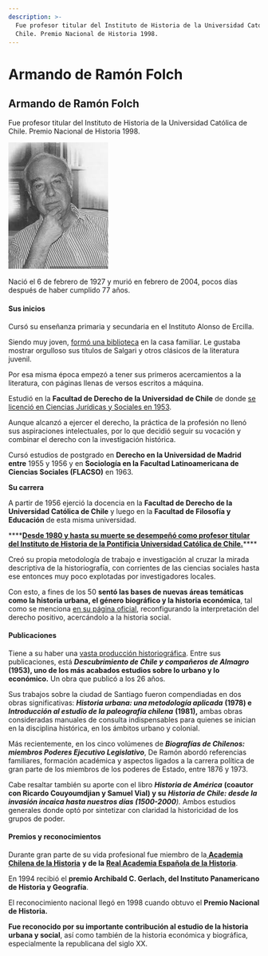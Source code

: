```yaml
---
description: >-
  Fue profesor titular del Instituto de Historia de la Universidad Católica de
  Chile. Premio Nacional de Historia 1998.
---
```


# Armando de Ramón Folch

## Armando de Ramón Folch

Fue profesor titular del Instituto de Historia de la Universidad Católica de Chile. Premio Nacional de Historia 1998.

![Armando de Ram&#xF3;n Folch. Foto: Memoria Chilena.](../../.gitbook/assets/armando-de-ramon-folch.jpg)

Nació el 6 de febrero de 1927 y murió en febrero de 2004, pocos días después de haber cumplido 77 años.

#### Sus inicios

Cursó su enseñanza primaria y secundaria en el Instituto Alonso de Ercilla.

Siendo muy joven, [formó una biblioteca](http://www.memoriachilena.gob.cl/602/w3-article-81537.html) en la casa familiar. Le gustaba mostrar orgulloso sus títulos de Salgari y otros clásicos de la literatura juvenil.

Por esa misma época empezó a tener sus primeros acercamientos a la literatura, con páginas llenas de versos escritos a máquina. 

Estudió en la **Facultad de Derecho de la Universidad** **de Chile** de donde [se licenció en Ciencias Jurídicas y Sociales en 1953](http://www.uchile.cl/portal/presentacion/historia/grandes-figuras/premios-nacionales/historia/6541/jose-armando-de-ramon-folch).

Aunque alcanzó a ejercer el derecho, la práctica de la profesión no llenó sus aspiraciones intelectuales, por lo que decidió seguir su vocación y combinar el derecho con la investigación histórica.

Cursó estudios de postgrado en **Derecho en la Universidad de Madrid entre** 1955 y 1956 y en **Sociología en la Facultad Latinoamericana de Ciencias Sociales \(FLACSO\)** en 1963.

**Su carrera**

A partir de 1956 ejerció la docencia en la **Facultad de Derecho de la Universidad Católica de Chile** y luego en la **Facultad de Filosofía y Educación** de esta misma universidad.

\*\*\*\*[**Desde 1980 y hasta su muerte se desempeñó como profesor titular del Instituto de Historia de la Pontificia Universidad Católica de Chile.**](http://historia.uc.cl/Nuestro-Instituto/historia.html)\*\*\*\*

Creó su propia metodología de trabajo e investigación al cruzar la mirada descriptiva de la historiografía, con corrientes de las ciencias sociales hasta ese entonces muy poco explotadas por investigadores locales. 

Con esto, a fines de los 50 **sentó las bases de nuevas áreas temáticas como la historia urbana, el género biográfico y la historia económica**, tal como se menciona [en su página oficial](http://armandoderamon.cl/biografia/Biografia_Armando_de_Ramon.html), reconfigurando la interpretación del derecho positivo, acercándolo a la historia social. 

#### Publicaciones

Tiene a su haber una [vasta producción historiográfica](http://www.memoriachilena.gob.cl/602/w3-article-3303.html). Entre sus publicaciones, está _**Descubrimiento de Chile y compañeros de Almagro**_ **\(1953\), uno de los más acabados estudios sobre lo urbano y lo económico.** Un obra que publicó a los 26 años.

Sus trabajos sobre la ciudad de Santiago fueron compendiadas en dos obras significativas: _**Historia urbana: una metodología aplicada**_ **\(1978\) e** _**Introducción al estudio de la paleografía chilena**_ **\(1981\),** ambas obras consideradas manuales de consulta indispensables para quienes se inician en la disciplina histórica, en los ámbitos urbano y colonial.

Más recientemente, en los cinco volúmenes de _**Biografías de Chilenos: miembros Poderes Ejecutivo Legislativo**_, De Ramón abordó referencias familiares, formación académica y aspectos ligados a la carrera política de gran parte de los miembros de los poderes de Estado, entre 1876 y 1973.

Cabe resaltar también su aporte con el libro _**Historia de América**_ **\(coautor con Ricardo Couyoumdjian y Samuel Vial\) y su** _**Historia de Chile: desde la invasión incaica hasta nuestros días \(1500-2000**\)._ Ambos estudios generales donde optó por sintetizar con claridad la historicidad de los grupos de poder.

#### Premios y reconocimientos

Durante gran parte de su vida profesional fue miembro de la[ **Academia Chilena de la Historia**](https://www.institutodechile.cl/) **y de la** [**Real Academia Española de la Historia**](http://www.rah.es/).

En 1994 recibió el **premio Archibald C. Gerlach, del Instituto Panamericano de Historia y Geografía**.

El reconocimiento nacional llegó en 1998 cuando obtuvo el **Premio Nacional de Historia.**

**Fue reconocido por su importante contribución al estudio de la historia urbana y social**, así como también de la historia económica y biográfica, especialmente la republicana del siglo XX.



